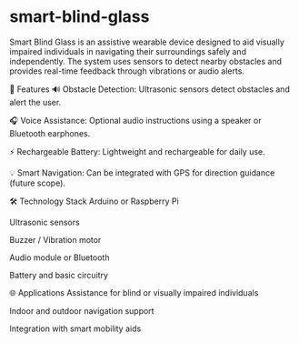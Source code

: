 # smart-blind-glass
Smart Blind Glass is an assistive wearable device designed to aid visually impaired individuals in navigating their surroundings safely and independently. The system uses sensors to detect nearby obstacles and provides real-time feedback through vibrations or audio alerts.

🔧 Features
🔊 Obstacle Detection: Ultrasonic sensors detect obstacles and alert the user.

🎧 Voice Assistance: Optional audio instructions using a speaker or Bluetooth earphones.

⚡ Rechargeable Battery: Lightweight and rechargeable for daily use.

💡 Smart Navigation: Can be integrated with GPS for direction guidance (future scope).

🛠️ Technology Stack
Arduino or Raspberry Pi

Ultrasonic sensors

Buzzer / Vibration motor

Audio module or Bluetooth

Battery and basic circuitry

🌐 Applications
Assistance for blind or visually impaired individuals

Indoor and outdoor navigation support

Integration with smart mobility aids

